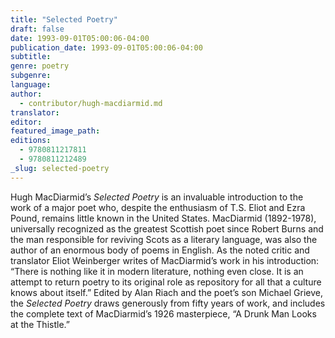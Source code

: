 ```yaml
---
title: "Selected Poetry"
draft: false
date: 1993-09-01T05:00:06-04:00
publication_date: 1993-09-01T05:00:06-04:00
subtitle:
genre: poetry
subgenre:
language:
author:
  - contributor/hugh-macdiarmid.md
translator:
editor:
featured_image_path:
editions:
  - 9780811217811
  - 9780811212489
_slug: selected-poetry
---
```


Hugh MacDiarmid’s _Selected Poetry_ is an invaluable introduction to the work of a major poet who, despite the enthusiasm of T.S. Eliot and Ezra Pound, remains little known in the United States. MacDiarmid (1892-1978), universally recognized as the greatest Scottish poet since Robert Burns and the man responsible for reviving Scots as a literary language, was also the author of an enormous body of poems in English. As the noted critic and translator Eliot Weinberger writes of MacDiarmid’s work in his introduction: “There is nothing like it in modern literature, nothing even close. It is an attempt to return poetry to its original role as repository for all that a culture knows about itself.” Edited by Alan Riach and the poet’s son Michael Grieve, the _Selected Poetry_ draws generously from fifty years of work, and includes the complete text of MacDiarmid’s 1926 masterpiece, “A Drunk Man Looks at the Thistle.”

